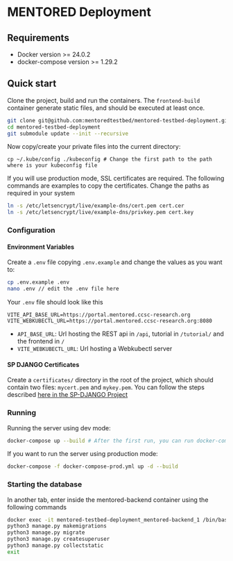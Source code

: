 # MENTORED Deployment

## Requirements

- Docker version >= 24.0.2
- docker-compose version >= 1.29.2


## Quick start

Clone the project, build and run the containers.
The `frontend-build` container generate static files, and should be executed at least once.

```bash
git clone git@github.com:mentoredtestbed/mentored-testbed-deployment.git
cd mentored-testbed-deployment
git submodule update --init --recursive
```

Now copy/create your private files into the current directory:
```
cp ~/.kube/config ./kubeconfig # Change the first path to the path where is your kubeconfig file
```

If you will use production mode, SSL certificates are required.
The following commands are examples to copy the certificates.
Change the paths as required in your system
```bash
ln -s /etc/letsencrypt/live/example-dns/cert.pem cert.cer
ln -s /etc/letsencrypt/live/example-dns/privkey.pem cert.key

```

### Configuration

#### Environment Variables
Create a `.env` file copying `.env.example` and change the values as you want to:

```bash
cp .env.example .env
nano .env // edit the .env file here
```

Your `.env` file should look like this
```
VITE_API_BASE_URL=https://portal.mentored.ccsc-research.org
VITE_WEBKUBECTL_URL=https://portal.mentored.ccsc-research.org:8080
```
- `API_BASE_URL`: Url hosting the REST api in `/api`, tutorial in `/tutorial/` and the frontend in `/`
- `VITE_WEBKUBECTL_URL`: Url hosting a Webkubectl server

#### SP DJANGO Certificates

Create a `certificates/` directory in the root of the project, which should contain two files: `mycert.pem` and `mykey.pem`.
You can follow the steps described [here in the SP-DJANGO Project](https://git.rnp.br/gidlab/sp-django-python)

### Running

Running the server using dev mode:
```bash
docker-compose up --build # After the first run, you can run docker-compose up --build nginx-server to save time (unless you want to update something in the front-end/backend)
```

If you want to run the server using production mode:
```bash
docker-compose -f docker-compose-prod.yml up -d --build
```

### Starting the database
In another tab, enter inside the mentored-backend container using the following commands
```bash
docker exec -it mentored-testbed-deployment_mentored-backend_1 /bin/bash
python3 manage.py makemigrations
python3 manage.py migrate
python3 manage.py createsuperuser
python3 manage.py collectstatic
exit
```
